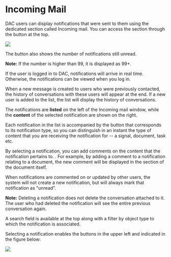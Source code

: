 # Incoming Mail

DAC users can display notifications that were sent to them using the dedicated section called Incoming mail. You can access the section through the button at the top.

![](https://dac-docs.s3-us-west-1.amazonaws.com/1.MatildaJakeJalapeno/IncomingMail/2.png)

The button also shows the number of notifications still unread.

**Note:** If the number is higher than 99, it is displayed as 99+.

If the user is logged in to DAC, notifications will arrive in real time. Otherwise, the notifications can be viewed when you log in.

When a new message is created to users who were previously contacted, the history of conversations with these users will appear at the end. If a new user is added to the list, the list will display the history of conversations.

The notifications are **listed** on the left of the Incoming mail window, while the **content** of the selected notification are shown on the right.

Each notification in the list is accompanied by the button that corresponds to its notification type, so you can distinguish in an instant the type of content that you are receiving the notification for -- a signal, document, task etc.

By selecting a notification, you can add comments on the content that the notification pertains to. . For example, by adding a comment to a notification relating to a document, the new comment will be displayed in the section of the document itself.

When notifications are commented on or updated by other users, the system will not create a new notification, but will always mark that notification as "unread".

**Note:** Deleting a notification does not delete the conversation attached to it. The user who had deleted the notification will see the entire previous conversation again.

A search field is available at the top along with a filter by object type to which the notification is associated.

Selecting a notification enables the buttons in the upper left and indicated in the figure below:

![](https://dac-docs.s3-us-west-1.amazonaws.com/1.MatildaJakeJalapeno/IncomingMail/1.png)

